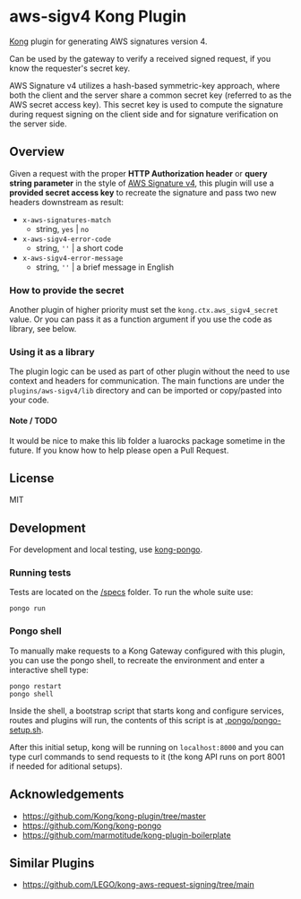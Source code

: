 # aws-sigv4 Kong Plugin

[Kong](https://docs.konghq.com/gateway-oss/) plugin for generating AWS signatures version 4.

Can be used by the gateway to verify a received signed request, if you know the requester's secret key.

AWS Signature v4 utilizes a hash-based symmetric-key approach, where both the client and the server share a common secret key (referred to as the AWS secret access key). This secret key is used to compute the signature during request signing on the client side and for signature verification on the server side.

## Overview

Given a request with the proper **HTTP Authorization header** or **query string parameter** in the style of [AWS Signature v4](https://docs.aws.amazon.com/AmazonS3/latest/API/sig-v4-authenticating-requests.html), this plugin will use a **provided secret access key** to recreate the signature and pass two new headers downstream as result:

- `x-aws-signatures-match`
  - string, `yes` | `no`
- `x-aws-sigv4-error-code`
  - string, `''` | a short code
- `x-aws-sigv4-error-message`
  - string, `''` | a brief message in English
 
### How to provide the secret

Another plugin of higher priority must set the `kong.ctx.aws_sigv4_secret` value. Or you can pass it as a function argument if you use the code as library, see below.

### Using it as a library

The plugin logic can be used as part of other plugin without the need to use context and headers for communication. The main functions are under the `plugins/aws-sigv4/lib` directory and can be imported or copy/pasted into your code.

#### Note / TODO

It would be nice to make this lib folder a luarocks package sometime in the future. If you know how to help please open a Pull Request.

## License

MIT

## Development

For development and local testing, use [kong-pongo](https://github.com/Kong/kong-pongo).

### Running tests

Tests are located on the [/specs](./spec) folder. To run the whole suite use:

```
pongo run
```

### Pongo shell

To manually make requests to a Kong Gateway configured with this plugin, you can use the pongo shell,
to recreate the environment and enter a interactive shell type:

```
pongo restart
pongo shell
```

Inside the shell, a bootstrap script that starts kong and configure services, routes and plugins
will run, the contents of this script is at [.pongo/pongo-setup.sh](.pongo/pongo-setup.sh).

After this initial setup, kong will be running on `localhost:8000` and you can type curl commands
to send requests to it (the kong API runs on port 8001 if needed for aditional setups).

## Acknowledgements

- https://github.com/Kong/kong-plugin/tree/master
- https://github.com/Kong/kong-pongo
- https://github.com/marmotitude/kong-plugin-boilerplate

## Similar Plugins

- https://github.com/LEGO/kong-aws-request-signing/tree/main

